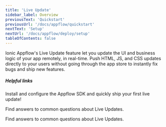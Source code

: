 ```yaml
---
title: 'Live Update'
sidebar_label: Overview
previousText: 'Quickstart'
previousUrl: '/docs/appflow/quickstart'
nextText: 'Setup'
nextUrl: '/docs/appflow/deploy/setup'
tableOfContents: false
---
```


Ionic Appflow's Live Update feature let you update the UI and business logic of your app remotely, in real-time. Push HTML, JS, and CSS updates directly to your users without going through the app store to instantly fix bugs and ship new features.

##### Helpful links

<docs-cards> <docs-card header="Deploy a Live Update" href="/docs/appflow/quickstart/deploy" icon="/docs/assets/icons/guide-quickstart-icon.png"> 

Install and configure the Appflow SDK and quickly ship your first live update!</docs-card>

<docs-card header="Builds FAQ" href="https://ionic.zendesk.com/hc/en-us/categories/360000410474-Deploy-Builds-Git-" icon="/docs/assets/icons/guide-faq-icon.png"> 

Find answers to common questions about Live Updates.</docs-card>

<docs-card header="Live Update FAQ" href="https://ionic.zendesk.com/hc/en-us/categories/360000409113-Deploy" icon="/docs/assets/icons/guide-faq-icon.png"> 

Find answers to common questions about Live Updates.</docs-card> </docs-cards>